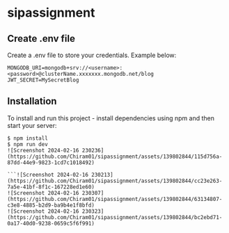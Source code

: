 # sipassignment

## Create .env file
Create a .env file to store your credentials. Example below:

```
MONGODB_URI=mongodb+srv://<username>:<password>@clusterName.xxxxxxx.mongodb.net/blog
JWT_SECRET=MySecretBlog
```

## Installation
To install and run this project - install dependencies using npm and then start your server:

```
$ npm install
$ npm run dev
![Screenshot 2024-02-16 230236](https://github.com/Chiram01/sipassignment/assets/139802844/115d756a-87dd-44e9-9823-1cd7c1018492)

```![Screenshot 2024-02-16 230213](https://github.com/Chiram01/sipassignment/assets/139802844/cc23e263-7a5e-41bf-8f1c-167228ed1e60)
![Screenshot 2024-02-16 230307](https://github.com/Chiram01/sipassignment/assets/139802844/63134807-c3e8-4885-b2d9-ba9b4e1f8bfd)
![Screenshot 2024-02-16 230323](https://github.com/Chiram01/sipassignment/assets/139802844/bc2ebd71-0a17-40d0-9238-0659c5f6f991)
